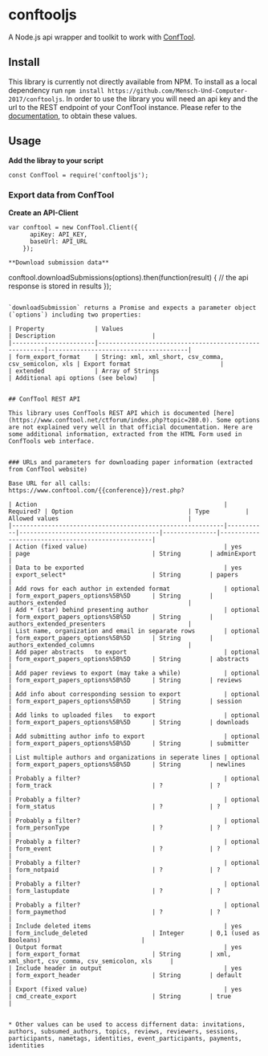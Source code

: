 # conftooljs

A Node.js api wrapper and toolkit to work with [ConfTool](http://www.conftool.net/index.html). 

## Install

This library is currently not directly available from NPM. To install as a local dependency run `npm install https://github.com/Mensch-Und-Computer-2017/conftooljs`. In order to use the library you will need an api key and the url to the REST endpoint of your ConfTool instance. Please refer to the [documentation](https://www.conftool.net/ctforum/index.php?topic=280.0), to obtain these values.

## Usage

**Add the libray to your script** 

``` 
const ConfTool = require('conftooljs');
```

### Export data from ConfTool

**Create an API-Client**

```
var conftool = new ConfTool.Client({
      apiKey: API_KEY,
      baseUrl: API_URL
	});

**Download submission data**

``` 
conftool.downloadSubmissions(options).then(function(result) {
    // the api response is stored in results
  });
``` 

`downloadSubmission` returns a Promise and expects a parameter object (`options`) including two properties:

| Property 				| Values 												| Description							|
|-----------------------|-------------------------------------------------------|---------------------------------------|
| form_export_format 	| String: xml, xml_short, csv_comma, csv_semicolon, xls | Export format 						|
| extended 				| Array of Strings										| Additional api options (see below)	|


## ConfTool REST API

This library uses ConfTools REST API which is documented [here](https://www.conftool.net/ctforum/index.php?topic=280.0). Some options are not explained very well in that official documentation. Here are some additional information, extracted from the HTML Form used in ConfTools web interface.


### URLs and parameters for downloading paper information (extracted from ConfTool website)

Base URL for all calls: https://www.conftool.com/{{conference}}/rest.php?

| Action													| Required? | Option 								| Type 			| Allowed values									|
|-----------------------------------------------------------|-----------|---------------------------------------|---------------|---------------------------------------------------|
| Action (fixed value)										| yes		| page									| String		| adminExport										|
| Data to be exported										| yes		| export_select*						| String        | papers											|
| Add rows for each author in extended format 				| optional 	| form_export_papers_options%5B%5D		| String		| authors_extended 									|
| Add * (star) behind presenting author						| optional 	| form_export_papers_options%5B%5D 		| String		| authors_extended_presenters						|
| List name, organization and email in separate rows		| optional 	| form_export_papers_options%5B%5D		| String		| authors_extended_columns							|
| Add paper abstracts	to export							| optional 	| form_export_papers_options%5B%5D		| String		| abstracts											|
| Add paper reviews to export (may take a while)			| optional 	| form_export_papers_options%5B%5D		| String		| reviews 											|
| Add info about corresponding session to export			| optional 	| form_export_papers_options%5B%5D		| String		| session 											|
| Add links to uploaded files	to export					| optional 	| form_export_papers_options%5B%5D		| String		| downloads                         				|
| Add submitting author info to export						| optional 	| form_export_papers_options%5B%5D		| String		| submitter											|
| List multiple authors and organizations in seperate lines	| optional 	| form_export_papers_options%5B%5D		| String		| newlines											|
| Probably a filter?										| optional 	| form_track							| ?				| ?													|
| Probably a filter?										| optional 	| form_status							| ? 			| ?													|
| Probably a filter?										| optional 	| form_personType						| ? 			| ?													|
| Probably a filter?										| optional 	| form_event							| ?				| ?													|
| Probably a filter?										| optional 	| form_notpaid							| ? 			| ?													|
| Probably a filter?										| optional 	| form_lastupdate						| ? 			| ?													|
| Probably a filter?										| optional 	| form_paymethod						| ? 			| ?													|
| Include deleted items										| yes		| form_include_deleted					| Integer		| 0,1 (used as Booleans)							|
| Output format												| yes		| form_export_format 					| String 		| xml, xml_short, csv_comma, csv_semicolon, xls 	|
| Include header in output 									| yes		| form_export_header					| String		| default 											|
| Export (fixed value)										| yes		| cmd_create_export						| String		| true												|


* Other values can be used to access differnent data: invitations, authors, subsumed_authors, topics, reviews, reviewers, sessions, participants, nametags, identities, event_participants, payments, identities